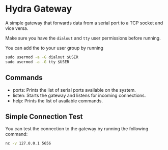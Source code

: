 # Hydra Gateway

A simple gateway that forwards data from a serial port to a TCP socket and vice versa.

Make sure you have the `dialout` and `tty` user permissions before running.

You can add the to your user group by running

```cmd
sudo usermod -a -G dialout $USER
sudo usermod -a -G tty $USER
```

## Commands

- ports: Prints the list of serial ports available on the system.
- listen: Starts the gateway and listens for incoming connections.
- help: Prints the list of available commands.

## Simple Connection Test

You can test the connection to the gateway by running the following command:

```cmd
nc -v 127.0.0.1 5656
```